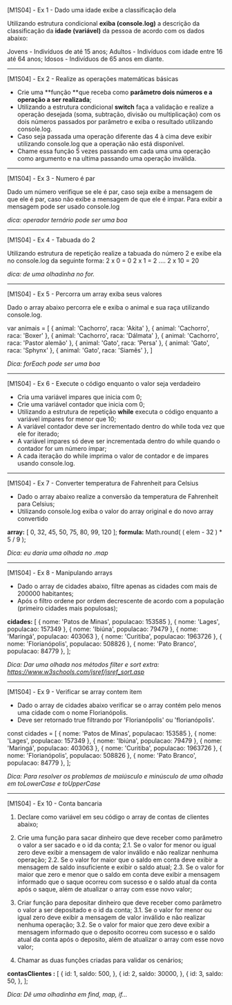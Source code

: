[M1S04] - Ex 1 - Dado uma idade exibe a classificação dela

Utilizando estrutura condicional **exiba (console.log)** a descrição da classificação da **idade (variável)** da pessoa de acordo com os dados abaixo:

Jovens - Indivíduos de até 15 anos;
Adultos - Indivíduos com idade entre 16 até 64 anos;
Idosos - Indivíduos de 65 anos em diante.

--------

[M1S04] - Ex 2 - Realize as operações matemáticas básicas

- Crie uma **função **que receba como **parâmetro dois números e a operação a ser realizada**;
- Utilizando a estrutura condicional **switch** faça a validação e realize a operação desejada (soma, subtração, divisão ou multiplicação) com os dois números passados por parâmetro e exiba o resultado utilizando console.log.
- Caso seja passada uma operação diferente das 4 à cima  deve exibir utilizando console.log que a operação não está disponível.
- Chame essa função 5 vezes passando em cada uma uma operação como argumento e na ultima passando uma operação inválida.

--------

[M1S04] - Ex 3 - Numero é par

Dado um número verifique se ele é par, caso seja exibe a mensagem de que ele é par, caso não exibe a mensagem de que ele é impar. Para exibir a mensagem pode ser usado console.log

_dica: operador ternário pode ser uma boa_

--------

[M1S04] - Ex 4 - Tabuada do 2

Utilizando estrutura de repetição realize a tabuada do número 2 e exibe ela no console.log da seguinte forma:
2 x 0 = 0
2 x 1 = 2
....
2 x 10 = 20

_dica: de uma olhadinha no for._

--------

[M1S04] - Ex 5 - Percorra um array exiba seus valores

Dado o array abaixo percorra ele e exiba o animal e sua raça utilizando console.log.

var animais = [
  { animal: 'Cachorro', raca: 'Akita' },
  { animal: 'Cachorro', raca: 'Boxer' },
  { animal: 'Cachorro', raca: 'Dálmata' },
  { animal: 'Cachorro', raca: 'Pastor alemão' },
  { animal: 'Gato', raca: 'Persa' },
  { animal: 'Gato', raca: 'Sphynx' },
  { animal: 'Gato', raca: 'Siamês' },
]

_Dica: forEach pode ser uma boa_

--------

[M1S04] - Ex 6 - Execute o código enquanto o valor seja verdadeiro

- Cria uma variável impares que inicia com 0;
- Crie uma variável contador que inicia com 0;
- Utilizando a estrutura de repetição **while** executa o código enquanto a variável impares for menor que 10;
- A variável contador deve ser incrementado dentro do while toda vez que ele for iterado;
- A variável impares só deve ser incrementada dentro do while quando o contador for um número ímpar;
- A cada iteração do while imprima o valor de contador e de impares usando console.log.

--------

[M1S04] - Ex 7 - Converter temperatura de Fahrenheit para Celsius

- Dado o array abaixo realize a conversão da temperatura de  Fahrenheit para Celsius;
- Utilizando console.log exiba o valor do array original e do novo array convertido

**array:** [ 0, 32, 45, 50, 75, 80, 99, 120 ];
**formula:** Math.round( ( elem - 32 ) * 5 / 9 );

_Dica: eu daria uma olhada no .map_

--------

[M1S04] - Ex 8 - Manipulando arrays

- Dado o array de cidades abaixo, filtre apenas as cidades com mais de 200000 habitantes;
- Após o filtro ordene por ordem decrescente de acordo com a população (primeiro cidades mais populosas);

**cidades:** [
  { nome: 'Patos de Minas', populacao: 153585 },
  { nome: 'Lages', populacao: 157349 },
  { nome: 'Ibiúna', populacao: 79479 },
  { nome: 'Maringá', populacao: 403063 },
  { nome: 'Curitiba', populacao: 1963726 },
  { nome: 'Florianópolis', populacao: 508826 },
  { nome: 'Pato Branco', populacao: 84779 },
];

_Dica: Dar uma olhada nos métodos filter e sort
extra: https://www.w3schools.com/jsref/jsref_sort.asp_

--------

[M1S04] - Ex 9 - Verificar se array contem item

- Dado o array de cidades abaixo verificar se o array contém pelo menos uma cidade com o nome Florianópolis. 
- Deve ser retornado true filtrando por 'Florianópolis' ou 'florianópolis'.

const cidades = [
  { nome: 'Patos de Minas', populacao: 153585 },
  { nome: 'Lages', populacao: 157349 },
  { nome: 'Ibiúna', populacao: 79479 },
  { nome: 'Maringá', populacao: 403063 },
  { nome: 'Curitiba', populacao: 1963726 },
  { nome: 'Florianópolis', populacao: 508826 },
  { nome: 'Pato Branco', populacao: 84779 },
];

_Dica: Para resolver os problemas de maiúsculo e minúsculo de uma olhada em toLowerCase e toUpperCase_

--------

[M1S04] - Ex 10 - Conta bancaria

1. Declare como variável em seu código o array de contas de clientes abaixo;

2. Crie uma função para sacar dinheiro que deve receber como parâmetro o valor a ser sacado e o id da conta;
2.1. Se o valor for menor ou igual zero deve exibir a mensagem de valor inválido e não realizar nenhuma operação;
2.2. Se o valor for maior que o saldo em conta deve exibir a mensagem de saldo insuficiente e exibir o saldo atual;
2.3. Se o valor for maior que zero e menor que o saldo em conta deve exibir a mensagem informado que o saque ocorreu com sucesso e o saldo atual da conta após o saque, além de atualizar o array com esse novo valor;

3. Criar função para depositar dinheiro que deve receber como parâmetro o valor a ser depositado e o id da conta;
3.1. Se o valor for menor ou igual zero deve exibir a mensagem de valor inválido e não realizar nenhuma operação;
3.2. Se o valor for maior que zero deve exibir a mensagem informado que o deposito ocorreu com sucesso e o saldo atual da conta após o deposito, além de atualizar o array com esse novo valor;

4. Chamar as duas funções criadas para validar os cenários;

**contasClientes :** [
  {
    id: 1,
    saldo: 500,
  },
  {
    id: 2,
    saldo: 30000,
  },
  {
    id: 3,
    saldo: 50,
  },
];

_Dica: Dê uma olhadinha em find, map, if..._